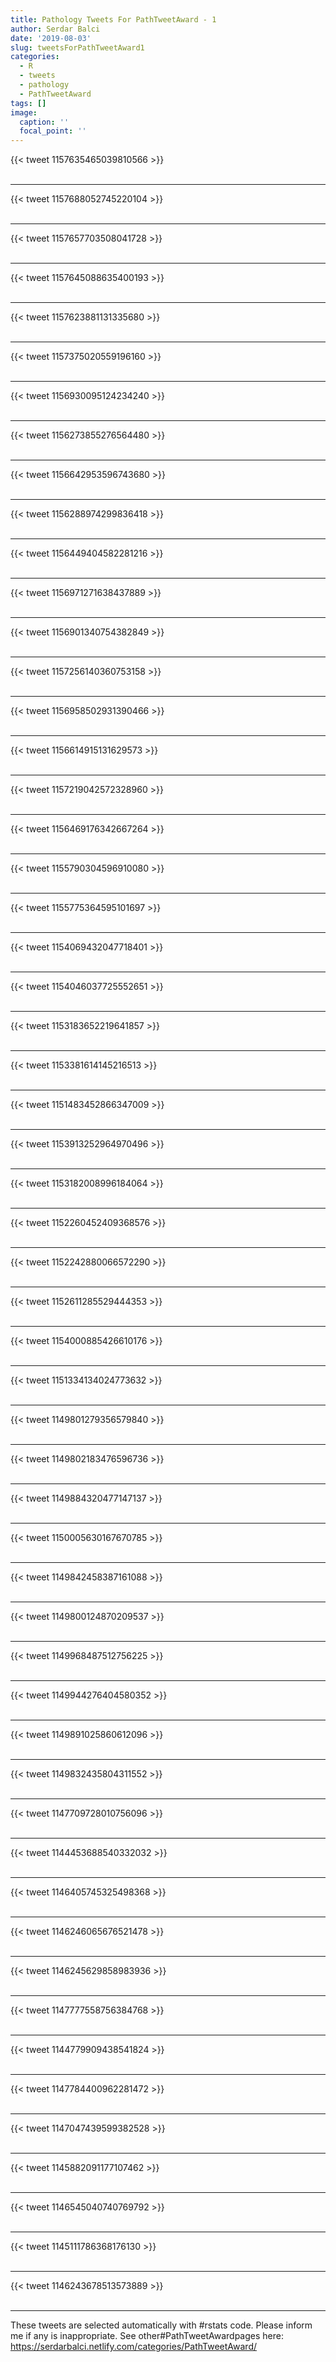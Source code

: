 ```yaml
---
title: Pathology Tweets For PathTweetAward - 1
author: Serdar Balci
date: '2019-08-03'
slug: tweetsForPathTweetAward1
categories:
  - R
  - tweets
  - pathology
  - PathTweetAward
tags: []
image:
  caption: ''
  focal_point: ''
---
```



{{< tweet 1157635465039810566 >}}
<br>
<br>
<hr>
{{< tweet 1157688052745220104 >}}
<br>
<br>
<hr>
{{< tweet 1157657703508041728 >}}
<br>
<br>
<hr>
{{< tweet 1157645088635400193 >}}
<br>
<br>
<hr>
{{< tweet 1157623881131335680 >}}
<br>
<br>
<hr>
{{< tweet 1157375020559196160 >}}
<br>
<br>
<hr>
{{< tweet 1156930095124234240 >}}
<br>
<br>
<hr>
{{< tweet 1156273855276564480 >}}
<br>
<br>
<hr>
{{< tweet 1156642953596743680 >}}
<br>
<br>
<hr>
{{< tweet 1156288974299836418 >}}
<br>
<br>
<hr>
{{< tweet 1156449404582281216 >}}
<br>
<br>
<hr>
{{< tweet 1156971271638437889 >}}
<br>
<br>
<hr>
{{< tweet 1156901340754382849 >}}
<br>
<br>
<hr>
{{< tweet 1157256140360753158 >}}
<br>
<br>
<hr>
{{< tweet 1156958502931390466 >}}
<br>
<br>
<hr>
{{< tweet 1156614915131629573 >}}
<br>
<br>
<hr>
{{< tweet 1157219042572328960 >}}
<br>
<br>
<hr>
{{< tweet 1156469176342667264 >}}
<br>
<br>
<hr>
{{< tweet 1155790304596910080 >}}
<br>
<br>
<hr>
{{< tweet 1155775364595101697 >}}
<br>
<br>
<hr>
{{< tweet 1154069432047718401 >}}
<br>
<br>
<hr>
{{< tweet 1154046037725552651 >}}
<br>
<br>
<hr>
{{< tweet 1153183652219641857 >}}
<br>
<br>
<hr>
{{< tweet 1153381614145216513 >}}
<br>
<br>
<hr>
{{< tweet 1151483452866347009 >}}
<br>
<br>
<hr>
{{< tweet 1153913252964970496 >}}
<br>
<br>
<hr>
{{< tweet 1153182008996184064 >}}
<br>
<br>
<hr>
{{< tweet 1152260452409368576 >}}
<br>
<br>
<hr>
{{< tweet 1152242880066572290 >}}
<br>
<br>
<hr>
{{< tweet 1152611285529444353 >}}
<br>
<br>
<hr>
{{< tweet 1154000885426610176 >}}
<br>
<br>
<hr>
{{< tweet 1151334134024773632 >}}
<br>
<br>
<hr>
{{< tweet 1149801279356579840 >}}
<br>
<br>
<hr>
{{< tweet 1149802183476596736 >}}
<br>
<br>
<hr>
{{< tweet 1149884320477147137 >}}
<br>
<br>
<hr>
{{< tweet 1150005630167670785 >}}
<br>
<br>
<hr>
{{< tweet 1149842458387161088 >}}
<br>
<br>
<hr>
{{< tweet 1149800124870209537 >}}
<br>
<br>
<hr>
{{< tweet 1149968487512756225 >}}
<br>
<br>
<hr>
{{< tweet 1149944276404580352 >}}
<br>
<br>
<hr>
{{< tweet 1149891025860612096 >}}
<br>
<br>
<hr>
{{< tweet 1149832435804311552 >}}
<br>
<br>
<hr>
{{< tweet 1147709728010756096 >}}
<br>
<br>
<hr>
{{< tweet 1144453688540332032 >}}
<br>
<br>
<hr>
{{< tweet 1146405745325498368 >}}
<br>
<br>
<hr>
{{< tweet 1146246065676521478 >}}
<br>
<br>
<hr>
{{< tweet 1146245629858983936 >}}
<br>
<br>
<hr>
{{< tweet 1147777558756384768 >}}
<br>
<br>
<hr>
{{< tweet 1144779909438541824 >}}
<br>
<br>
<hr>
{{< tweet 1147784400962281472 >}}
<br>
<br>
<hr>
{{< tweet 1147047439599382528 >}}
<br>
<br>
<hr>
{{< tweet 1145882091177107462 >}}
<br>
<br>
<hr>
{{< tweet 1146545040740769792 >}}
<br>
<br>
<hr>
{{< tweet 1145111786368176130 >}}
<br>
<br>
<hr>
{{< tweet 1146243678513573889 >}}
<br>
<br>
<hr>


These tweets are selected automatically with #rstats code. Please inform me if any is inappropriate.
See other#PathTweetAwardpages here: https://serdarbalci.netlify.com/categories/PathTweetAward/

